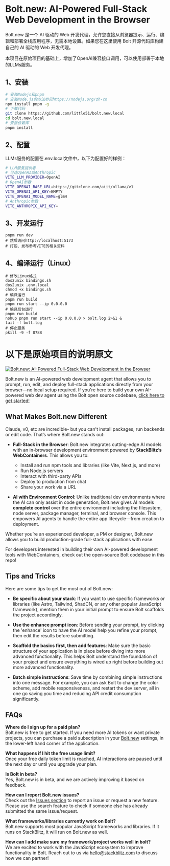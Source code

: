 # Bolt.new: AI-Powered Full-Stack Web Development in the Browser

Bolt.new 是一个 AI 驱动的 Web 开发代理，允许您直接从浏览器提示、运行、编辑和部署全栈应用程序，无需本地设置。如果您在这里使用 Bolt 开源代码库构建自己的 AI 驱动的 Web 开发代理。

本项目在原始项目的基础上，增加了OpenAI兼容接口调用，可以使用部署于本地的LLMs服务。

## 1、安装

```bash
# 安装Nodejs和pnpm
# 安装Node.js的方法参见https://nodejs.org/zh-cn
npm install pnpm -g
# 下载代码
git clone https://github.com/little51/bolt.new.local
cd bolt.new.local
# 安装依赖库
pnpm install
```

## 2、配置

LLMs服务的配置在.env.local文件中，以下为配置好的样例：

```bash
# LLM服务提供者
# 可选OpenAI或Anthropic
VITE_LLM_PROVIDER=OpenAI
# OpenAI参数
VITE_OPENAI_BASE_URL=https://gitclone.com/aiit/ollama/v1
VITE_OPENAI_API_KEY=EMPTY
VITE_OPENAI_MODEL_NAME=glm4
# Anthropic参数
VITE_ANTHROPIC_API_KEY=
```

## 3、开发运行

```shell
pnpm run dev
# 然后访问http://localhost:5173
# 打包、发布参考VITE的相关资料
```

## 4、编译运行（Linux）

```shell
# 修改Linux格式
dos2unix bindings.sh
dos2unix .env.local
chmod +x bindings.sh
# 编译运行
pnpm run build
pnpm run start --ip 0.0.0.0
# 编译后台运行
pnpm run build
nohup pnpm run start --ip 0.0.0.0 > bolt.log 2>&1 &
tail -f bolt.log
# 停止服务
pkill -9 -f 8788
```



# 以下是原始项目的说明原文

[![Bolt.new: AI-Powered Full-Stack Web Development in the Browser](./public/social_preview_index.jpg)](https://bolt.new)

Bolt.new is an AI-powered web development agent that allows you to prompt, run, edit, and deploy full-stack applications directly from your browser—no local setup required. If you're here to build your own AI-powered web dev agent using the Bolt open source codebase, [click here to get started!](./CONTRIBUTING.md)

## What Makes Bolt.new Different

Claude, v0, etc are incredible- but you can't install packages, run backends or edit code. That’s where Bolt.new stands out:

- **Full-Stack in the Browser**: Bolt.new integrates cutting-edge AI models with an in-browser development environment powered by **StackBlitz’s WebContainers**. This allows you to:
  - Install and run npm tools and libraries (like Vite, Next.js, and more)
  - Run Node.js servers
  - Interact with third-party APIs
  - Deploy to production from chat
  - Share your work via a URL

- **AI with Environment Control**: Unlike traditional dev environments where the AI can only assist in code generation, Bolt.new gives AI models **complete control** over the entire  environment including the filesystem, node server, package manager, terminal, and browser console. This empowers AI agents to handle the entire app lifecycle—from creation to deployment.

Whether you’re an experienced developer, a PM or designer, Bolt.new allows you to build production-grade full-stack applications with ease.

For developers interested in building their own AI-powered development tools with WebContainers, check out the open-source Bolt codebase in this repo!

## Tips and Tricks

Here are some tips to get the most out of Bolt.new:

- **Be specific about your stack**: If you want to use specific frameworks or libraries (like Astro, Tailwind, ShadCN, or any other popular JavaScript framework), mention them in your initial prompt to ensure Bolt scaffolds the project accordingly.

- **Use the enhance prompt icon**: Before sending your prompt, try clicking the 'enhance' icon to have the AI model help you refine your prompt, then edit the results before submitting.

- **Scaffold the basics first, then add features**: Make sure the basic structure of your application is in place before diving into more advanced functionality. This helps Bolt understand the foundation of your project and ensure everything is wired up right before building out more advanced functionality.

- **Batch simple instructions**: Save time by combining simple instructions into one message. For example, you can ask Bolt to change the color scheme, add mobile responsiveness, and restart the dev server, all in one go saving you time and reducing API credit consumption significantly.

## FAQs

**Where do I sign up for a paid plan?**  
Bolt.new is free to get started. If you need more AI tokens or want private projects, you can purchase a paid subscription in your [Bolt.new](https://bolt.new) settings, in the lower-left hand corner of the application. 

**What happens if I hit the free usage limit?**  
Once your free daily token limit is reached, AI interactions are paused until the next day or until you upgrade your plan.

**Is Bolt in beta?**  
Yes, Bolt.new is in beta, and we are actively improving it based on feedback.

**How can I report Bolt.new issues?**  
Check out the [Issues section](https://github.com/stackblitz/bolt.new/issues) to report an issue or request a new feature. Please use the search feature to check if someone else has already submitted the same issue/request.

**What frameworks/libraries currently work on Bolt?**  
Bolt.new supports most popular JavaScript frameworks and libraries. If it runs on StackBlitz, it will run on Bolt.new as well.

**How can I add make sure my framework/project works well in bolt?**  
We are excited to work with the JavaScript ecosystem to improve functionality in Bolt. Reach out to us via [hello@stackblitz.com](mailto:hello@stackblitz.com) to discuss how we can partner!
